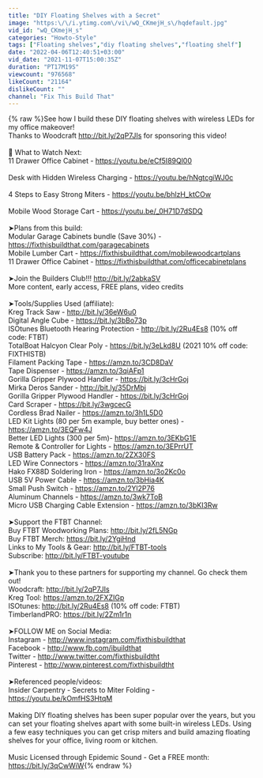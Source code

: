 ```yaml
---
title: "DIY Floating Shelves with a Secret"
image: "https:\/\/i.ytimg.com\/vi\/wQ_CKmejH_s\/hqdefault.jpg"
vid_id: "wQ_CKmejH_s"
categories: "Howto-Style"
tags: ["Floating shelves","diy floating shelves","floating shelf"]
date: "2022-04-06T12:40:51+03:00"
vid_date: "2021-11-07T15:00:35Z"
duration: "PT17M19S"
viewcount: "976568"
likeCount: "21164"
dislikeCount: ""
channel: "Fix This Build That"
---
```

{% raw %}See how I build these DIY floating shelves with wireless LEDs for my office makeover!<br />Thanks to Woodcraft <a rel="nofollow" target="blank" href="http://bit.ly/2qP7JIs">http://bit.ly/2qP7JIs</a> for sponsoring this video!<br /><br />🎥 What to Watch Next:<br />11 Drawer Office Cabinet - <a rel="nofollow" target="blank" href="https://youtu.be/eCf5I89Ql00">https://youtu.be/eCf5I89Ql00</a><br /><br />Desk with Hidden Wireless Charging - <a rel="nofollow" target="blank" href="https://youtu.be/hNgtcgiWJ0c">https://youtu.be/hNgtcgiWJ0c</a><br /><br />4 Steps to Easy Strong Miters - <a rel="nofollow" target="blank" href="https://youtu.be/bhlzH_ktCOw">https://youtu.be/bhlzH_ktCOw</a><br /><br />Mobile Wood Storage Cart - <a rel="nofollow" target="blank" href="https://youtu.be/_0H71D7dSDQ">https://youtu.be/_0H71D7dSDQ</a><br /><br />➤Plans from this build:<br />Modular Garage Cabinets bundle (Save 30%) - <a rel="nofollow" target="blank" href="https://fixthisbuildthat.com/garagecabinets">https://fixthisbuildthat.com/garagecabinets</a><br />Mobile Lumber Cart - <a rel="nofollow" target="blank" href="https://fixthisbuildthat.com/mobilewoodcartplans">https://fixthisbuildthat.com/mobilewoodcartplans</a><br />11 Drawer Office Cabinet - <a rel="nofollow" target="blank" href="https://fixthisbuildthat.com/officecabinetplans">https://fixthisbuildthat.com/officecabinetplans</a><br /><br />➤Join the Builders Club!!!  <a rel="nofollow" target="blank" href="http://bit.ly/2abkaSV">http://bit.ly/2abkaSV</a><br />More content, early access, FREE plans, video credits<br /><br />➤Tools/Supplies Used (affiliate):<br />Kreg Track Saw - <a rel="nofollow" target="blank" href="http://bit.ly/36eW6u0">http://bit.ly/36eW6u0</a><br />Digital Angle Cube - <a rel="nofollow" target="blank" href="https://bit.ly/3bBo73p">https://bit.ly/3bBo73p</a><br />ISOtunes Bluetooth Hearing Protection - <a rel="nofollow" target="blank" href="http://bit.ly/2Ru4Es8">http://bit.ly/2Ru4Es8</a> (10% off code: FTBT)<br />TotalBoat Halcyon Clear Poly - <a rel="nofollow" target="blank" href="https://bit.ly/3eLkd8U">https://bit.ly/3eLkd8U</a> (2021 10% off code: FIXTHISTB)<br />Filament Packing Tape - <a rel="nofollow" target="blank" href="https://amzn.to/3CD8DaV">https://amzn.to/3CD8DaV</a><br />Tape Dispenser - <a rel="nofollow" target="blank" href="https://amzn.to/3qiAFp1">https://amzn.to/3qiAFp1</a><br />Gorilla Gripper Plywood Handler - <a rel="nofollow" target="blank" href="https://bit.ly/3cHrGoj">https://bit.ly/3cHrGoj</a><br />Mirka Deros Sander - <a rel="nofollow" target="blank" href="http://bit.ly/35DrMbj">http://bit.ly/35DrMbj</a><br />Gorilla Gripper Plywood Handler - <a rel="nofollow" target="blank" href="https://bit.ly/3cHrGoj">https://bit.ly/3cHrGoj</a><br />Card Scraper - <a rel="nofollow" target="blank" href="https://bit.ly/3wgcecG">https://bit.ly/3wgcecG</a><br />Cordless Brad Nailer - <a rel="nofollow" target="blank" href="https://amzn.to/3h1L5D0">https://amzn.to/3h1L5D0</a><br />LED Kit Lights (80 per 5m example, buy better ones) - <a rel="nofollow" target="blank" href="https://amzn.to/3EQFw4J">https://amzn.to/3EQFw4J</a><br />Better LED Lights (300 per 5m)- <a rel="nofollow" target="blank" href="https://amzn.to/3EKbG1E">https://amzn.to/3EKbG1E</a><br />Remote &amp; Controller for Lights - <a rel="nofollow" target="blank" href="https://amzn.to/3EPrrUT">https://amzn.to/3EPrrUT</a><br />USB Battery Pack - <a rel="nofollow" target="blank" href="https://amzn.to/2ZX30FS">https://amzn.to/2ZX30FS</a><br />LED Wire Connectors - <a rel="nofollow" target="blank" href="https://amzn.to/31raXnz">https://amzn.to/31raXnz</a><br />Hako FX88D Soldering Iron - <a rel="nofollow" target="blank" href="https://amzn.to/3o2Kc0o">https://amzn.to/3o2Kc0o</a><br />USB 5V Power Cable - <a rel="nofollow" target="blank" href="https://amzn.to/3bHia4K">https://amzn.to/3bHia4K</a><br />Small Push Switch - <a rel="nofollow" target="blank" href="https://amzn.to/2Yl2P76">https://amzn.to/2Yl2P76</a><br />Aluminum Channels - <a rel="nofollow" target="blank" href="https://amzn.to/3wk7ToB">https://amzn.to/3wk7ToB</a><br />Micro USB Charging Cable Extension - <a rel="nofollow" target="blank" href="https://amzn.to/3bKI3Rw">https://amzn.to/3bKI3Rw</a><br /><br />➤Support the FTBT Channel:<br />Buy FTBT Woodworking Plans: <a rel="nofollow" target="blank" href="http://bit.ly/2fL5NGp">http://bit.ly/2fL5NGp</a><br />Buy FTBT Merch: <a rel="nofollow" target="blank" href="https://bit.ly/2YgiHnd">https://bit.ly/2YgiHnd</a><br />Links to My Tools &amp; Gear: <a rel="nofollow" target="blank" href="http://bit.ly/FTBT-tools">http://bit.ly/FTBT-tools</a><br />Subscribe: <a rel="nofollow" target="blank" href="http://bit.ly/FTBT-youtube">http://bit.ly/FTBT-youtube</a><br /><br />➤Thank you to these partners for supporting my channel.  Go check them out! <br />Woodcraft: <a rel="nofollow" target="blank" href="http://bit.ly/2qP7JIs">http://bit.ly/2qP7JIs</a><br />Kreg Tool: <a rel="nofollow" target="blank" href="https://amzn.to/2FXZIGp">https://amzn.to/2FXZIGp</a> <br />ISOtunes: <a rel="nofollow" target="blank" href="http://bit.ly/2Ru4Es8">http://bit.ly/2Ru4Es8</a> (10% off code: FTBT)<br />TimberlandPRO: <a rel="nofollow" target="blank" href="https://bit.ly/2Zm1r1n">https://bit.ly/2Zm1r1n</a><br /><br />➤FOLLOW ME on Social Media:<br />Instagram - <a rel="nofollow" target="blank" href="http://www.instagram.com/fixthisbuildthat">http://www.instagram.com/fixthisbuildthat</a><br />Facebook - <a rel="nofollow" target="blank" href="http://www.fb.com/ibuildthat">http://www.fb.com/ibuildthat</a><br />Twitter - <a rel="nofollow" target="blank" href="http://www.twitter.com/fixthisbuildtht">http://www.twitter.com/fixthisbuildtht</a><br />Pinterest - <a rel="nofollow" target="blank" href="http://www.pinterest.com/fixthisbuildtht">http://www.pinterest.com/fixthisbuildtht</a><br /><br />➤Referenced people/videos:<br />Insider Carpentry - Secrets to Miter Folding - <a rel="nofollow" target="blank" href="https://youtu.be/kOmfHS3HtqM">https://youtu.be/kOmfHS3HtqM</a><br /><br />Making DIY floating shelves has been super popular over the years, but you can set your floating shelves apart with some built-in wireless LEDs. Using a few easy techniques you can get crisp miters and build amazing floating shelves for your office, living room or kitchen.<br /><br />Music Licensed through Epidemic Sound - Get a FREE month: <a rel="nofollow" target="blank" href="https://bit.ly/3qCwWiW">https://bit.ly/3qCwWiW</a>{% endraw %}
